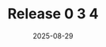 ---
  title: Release 0 3 4
  date: 2025-08-29
  screenshots:
    items:
      - text: "Start page"
        src: 01-start-page.png
      - text: "Triage page"
        src: 02-triage-page.png
      - text: "Location page"
        src: 03-location-page.png
      - text: "Map"
        src: 04-map.png
      - text: "Draw boundary"
        src: 05-draw-boundary.png
      - text: "Information panel"
        src: 06-information-panel.png
      - text: "No data area"
        src: 07-no-data-area.png
      - text: "Black and white base map"
        src: 08-black-and-white-base-map.png
      - text: "Key"
        src: 09-key.png
      - text: "Data page"
        src: 10-data-page.png
      - text: "Results page"
        src: 11-results-page.png
      - text: "Contact details"
        src: 12-contact-details.png
      - text: "Check your details"
        src: 13-check-your-details.png
      - text: "Confirmation"
        src: 14-confirmation.png
---